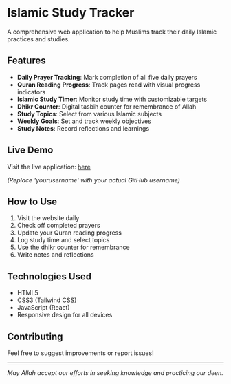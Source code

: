 # Islamic Study Tracker

A comprehensive web application to help Muslims track their daily Islamic practices and studies.

## Features

- **Daily Prayer Tracking**: Mark completion of all five daily prayers
- **Quran Reading Progress**: Track pages read with visual progress indicators  
- **Islamic Study Timer**: Monitor study time with customizable targets
- **Dhikr Counter**: Digital tasbih counter for remembrance of Allah
- **Study Topics**: Select from various Islamic subjects
- **Weekly Goals**: Set and track weekly objectives
- **Study Notes**: Record reflections and learnings

## Live Demo

Visit the live application: [here](https://oamiikaka.github.io/)

*(Replace 'yourusername' with your actual GitHub username)*

## How to Use

1. Visit the website daily
2. Check off completed prayers
3. Update your Quran reading progress
4. Log study time and select topics
5. Use the dhikr counter for remembrance
6. Write notes and reflections

## Technologies Used

- HTML5
- CSS3 (Tailwind CSS)
- JavaScript (React)
- Responsive design for all devices

## Contributing

Feel free to suggest improvements or report issues!

---

*May Allah accept our efforts in seeking knowledge and practicing our deen.*
